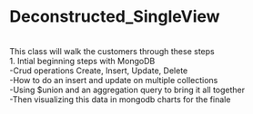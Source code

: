 # Deconstructed_SingleView
<br>
This class will walk the customers through these steps
<br>
1. Intial beginning steps with MongoDB<br>
-Crud operations Create, Insert, Update, Delete<br>
-How to do an insert and update on multiple collections<br>
-Using $union and an aggregation query to bring it all together<br>
-Then visualizing this data in mongodb charts for the finale<br>
